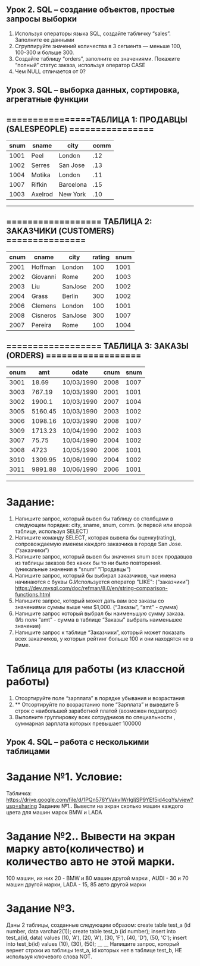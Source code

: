## Урок 2. SQL – создание объектов, простые запросы выборки
1. Используя операторы языка SQL, создайте табличку “sales”. Заполните ее данными
2. Сгруппируйте значений количества в 3 сегмента — меньше 100, 100-300 и больше 300.
3. Создайте таблицу “orders”, заполните ее значениями. Покажите “полный” статус заказа, используя оператор CASE
4. Чем NULL отличается от 0?


## Урок 3. SQL – выборка данных, сортировка, агрегатные функции

================ТАБЛИЦА 1: ПРОДАВЦЫ (SALESPEOPLE) ================
----------------------------------------------
snum | sname | city | comm
--------|-----------|--------------|----------
1001 | Peel | London | .12
1002 | Serres | San Jose | .13
1004 | Motika | London | .11
1007 | Rifkin | Barcelona | .15
1003 | Axelrod | New York | .10
---------------------------------------------
================== ТАБЛИЦА 2: ЗАКАЗЧИКИ (CUSTOMERS) ===============
----------------------------------------------
cnum | cname | city | rating | snum
-------|------------|---------|--------|------
2001 | Hoffman | London | 100 | 1001
2002 | Giovanni | Rome | 200 | 1003
2003 | Liu | SanJose | 200 | 1002
2004 | Grass | Berlin | 300 | 1002
2006 | Clemens | London | 100 | 1001
2008 | Cisneros | SanJose | 300 | 1007
2007 | Pereira | Rome | 100 | 1004

================== ТАБЛИЦА 3: ЗАКАЗЫ (ORDERS) ==================
-----------------------------------------------
onum | amt | odate | cnum | snum
-------|-----------|-------------|------|------
3001 | 18.69 | 10/03/1990 | 2008 | 1007
3003 | 767.19 | 10/03/1990 | 2001 | 1001
3002 | 1900.1 | 10/03/1990 | 2007 | 1004
3005 | 5160.45 | 10/03/1990 | 2003 | 1002
3006 | 1098.16 | 10/03/1990 | 2008 | 1007
3009 | 1713.23 | 10/04/1990 | 2002 | 1003
3007 | 75.75 | 10/04/1990 | 2004 | 1002
3008 | 4723 | 10/05/1990 | 2006 | 1001
3010 | 1309.95 | 10/06/1990 | 2004 | 1002
3011 | 9891.88 | 10/06/1990 | 2006 | 1001
-----------------------------------------------

# Задание:
1. Напишите запрос, который вывел бы таблицу со столбцами в следующем порядке: city, sname, snum, comm. (к первой или второй таблице, используя SELECT)
2. Напишите команду SELECT, которая вывела бы оценку(rating), сопровождаемую именем каждого заказчика в городе San Jose. (“заказчики”)
3. Напишите запрос, который вывел бы значения snum всех продавцов из таблицы заказов без каких бы то ни было повторений. (уникальные значения в “snum“ “Продавцы”)
4. Напишите запрос, который бы выбирал заказчиков, чьи имена начинаются с буквы G.Используется оператор "LIKE": (“заказчики”) https://dev.mysql.com/doc/refman/8.0/en/string-comparison-functions.html
5. Напишите запрос, который может дать вам все заказы со значениями суммы выше чем $1,000. (“Заказы”, “amt” - сумма)
6. Напишите запрос который выбрал бы наименьшую сумму заказа.
(Из поля “amt” - сумма в таблице “Заказы” выбрать наименьшее значение)
7. Напишите запрос к таблице “Заказчики”, который может показать всех заказчиков, у которых рейтинг больше 100 и они находятся не в Риме.

# Таблица для работы (из классной работы)
1. Отсортируйте поле “зарплата” в порядке убывания и
возрастания
2. ** Отсортируйте по возрастанию поле “Зарплата” и выведите 5
строк с наибольшей заработной платой (возможен подзапрос)
3. Выполните группировку всех сотрудников по специальности ,
суммарная зарплата которых превышает 100000


## Урок 4. SQL – работа с несколькими таблицами
# Задание №1. Условие:
Табличка:
https://drive.google.com/file/d/1PQn576YVakvlWrIgIjSP9YEf5id4cqYs/view?usp=sharing
Задание №1.. Вывести на экран сколько машин каждого цвета для машин марок BMW и LADA

# Задание №2.. Вывести на экран марку авто(количество) и количество авто не этой марки.
100 машин, их них 20 - BMW и 80 машин другой марки , AUDI - 30 и 70 машин другой
марки, LADA - 15, 85 авто другой марки

# Задание №3.
Даны 2 таблицы, созданные следующим образом:
create table test_a (id number, data varchar2(1));
create table test_b (id number);
insert into test_a(id, data) values
(10, 'A'),
(20, 'A'),
(30, 'F'),
(40, 'D'),
(50, 'C');
insert into test_b(id) values
(10),
(30),
(50);
__
__
Напишите запрос, который вернет строки из таблицы test_a, id которых нет в таблице test_b, НЕ используя ключевого слова NOT.